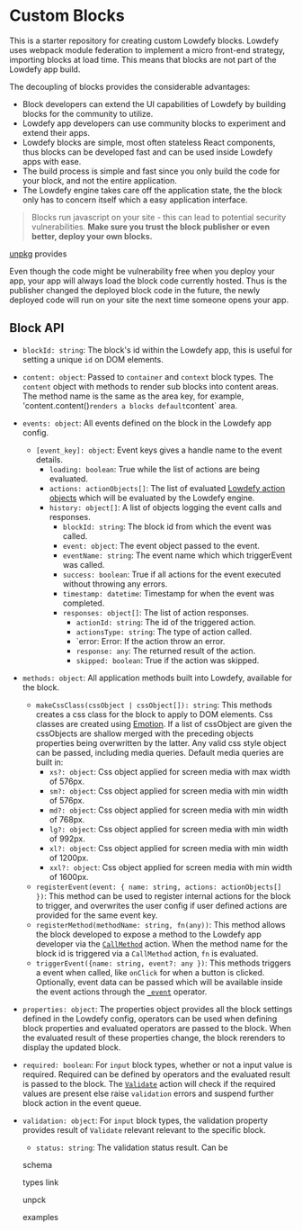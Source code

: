 # Custom Blocks

This is a starter repository for creating custom Lowdefy blocks. Lowdefy uses webpack module federation to implement a micro front-end strategy, importing blocks at load time. This means that blocks are not part of the Lowdefy app build.

The decoupling of blocks provides the considerable advantages:
- Block developers can extend the UI capabilities of Lowdefy by building blocks for the community to utilize.
- Lowdefy app developers can use community blocks to experiment and extend their apps.
- Lowdefy blocks are simple, most often stateless React components, thus blocks can be developed fast and can be used inside Lowdefy apps with ease.
- The build process is simple and fast since you only build the code for your block, and not the entire application.
- The Lowdefy engine takes care off the application state, the the block only has to concern itself which a easy application interface.

> Blocks run javascript on your site - this can lead to potential security vulnerabilities. __Make sure you trust the block publisher or even better, deploy your own blocks.__

[unpkg](https://unpkg.com/) provides

Even though the code might be vulnerability free when you deploy your app, your app will always load the block code currently hosted. Thus is the publisher changed the deployed block code in the future, the newly deployed code will run on your site the next time someone opens your app.

## Block API

- `blockId: string`: The block's id within the Lowdefy app, this is useful for setting a unique `id` on DOM elements.
- `content: object`: Passed to `container` and `context` block types. The `content` object with methods to render sub blocks into content areas. The method name is the same as the area key, for example, 'content.content()` renders a blocks default `content` area.
- `events: object`: All events defined on the block in the Lowdefy app config.
  - `[event_key]: object`: Event keys gives a handle name to the event details.
    - `loading: boolean`: True while the list of actions are being evaluated.
    - `actions: actionObjects[]`: The list of evaluated [Lowdefy action objects](https://docs.lowdefy.com/events-and-actions) which will be  evaluated by the Lowdefy engine.
    - `history: object[]`: A list of objects logging the event calls and responses.
      - `blockId: string`: The block id from which the event was called.
      - `event: object`: The event object passed to the event.
      - `eventName: string`: The event name which which triggerEvent was called.
      - `success: boolean`: True if all actions for the event executed without throwing any errors.
      - `timestamp: datetime`: Timestamp for when the event was completed.  
      - `responses: object[]`: The list of action responses.
        - `actionId: string`: The id of the triggered action.
        - `actionsType: string`: The type of action called.
        - `error: Error: If the action throw an error.
        - `response: any`: The returned result of the action.
        - `skipped: boolean`: True if the action was skipped.
- `methods: object`: All application methods built into Lowdefy, available for the block.
  - `makeCssClass(cssObject | cssObject[]): string`: This methods creates a css class for the block to apply to DOM elements. Css classes are created using [Emotion](https://emotion.sh/docs/introduction). If a list of cssObject are given the cssObjects are shallow merged with the preceding objects properties being overwritten by the latter. Any valid css style object can be passed, including media queries. Default media queries are built in:
    - `xs?: object`: Css object applied for screen media with max width of 576px.
    - `sm?: object`: Css object applied for screen media with min width of 576px.
    - `md?: object`: Css object applied for screen media with min width of 768px.
    - `lg?: object`: Css object applied for screen media with min width of 992px.
    - `xl?: object`: Css object applied for screen media with min width of 1200px.
    - `xxl?: object`: Css object applied for screen media with min width of 1600px.
  - `registerEvent(event: { name: string, actions: actionObjects[] })`: This method can be used to register internal actions for the block to trigger, and overwrites the user config if user defined actions are provided for the same event key.
  - `registerMethod(methodName: string, fn(any))`: This method allows the block developed to expose a method to the Lowdefy app developer via the [`CallMethod`](https://docs.lowdefy.com/CallMethod) action. When the method name for the block id is triggered via a `CallMethod` action, `fn` is evaluated.
  - `triggerEvent({name: string, event?: any })`: This methods triggers a event when called, like `onClick` for when a button is clicked. Optionally, event data can be passed which will be available inside the event actions through the [`_event`](https://docs.lowdefy.com/_event) operator.
- `properties: object`: The properties object provides all the block settings defined in the Lowdefy config, operators can be used when defining block properties and evaluated operators are passed to the block. When the evaluated result of these properties change, the block rerenders to display the updated block.
- `required: boolean`: For `input` block types, whether or not a input value is required. Required can be defined by operators and the evaluated result is passed to the block. The [`Validate`](https://docs.lowdefy.com/Validate) action will check if the required values are present else raise `validation` errors and suspend further block action in the event queue.
- `validation: object`: For `input` block types, the validation property provides result of `Validate` relevant relevant to the specific block.
  - `status: string`: The validation status result. Can be 


  schema

  types link

  unpck

  examples

